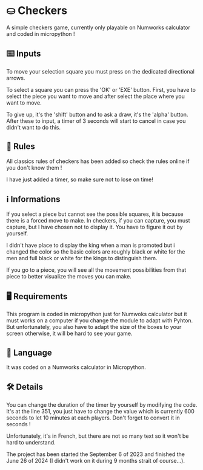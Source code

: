 # ⛀ Checkers
A simple checkers game, currently only playable on Numworks calculator and coded in micropython  !

## ⌨️ Inputs
To move your selection square you must press on the dedicated directional arrows. 

To select a square you can press the 'OK' or 'EXE' button. First, you have to select the piece you want to move and after select the place where you want to move. 

To give up, it's the 'shift' button and to ask a draw, it's the 'alpha' button. After these to input, a timer of 3 seconds will start to cancel in case you didn't want to do this. 

## 📜 Rules
All classics rules of checkers has been added so check the rules online if you don't know them ! 

I have just added a timer, so make sure not to lose on time!

## ℹ️ Informations
If you select a piece but cannot see the possible squares, it is because there is a forced move to make. In checkers, if you can capture, you must capture, but I have chosen not to display it. You have to figure it out by yourself. 

I didn't have place to display the king when a man is promoted but i changed the color so the basic colors are roughly black or white for the men and full black or white for the kings to distinguish them. 

If you go to a piece, you will see all the movement possibilities from that piece to better visualize the moves you can make.

## 🖥️ Requirements
This program is coded in micropython just for Numwoks calculator but it must works on a computer if you change the module to adapt with Pyhton. But unfortunately, you also have to adapt the size of the boxes to your screen otherwise, it will be hard to see your game.

## 💬 Language
It was coded on a Numworks calculator in Micropython.

## 🛠️ Details
You can change the duration of the timer by yourself by modifying the code. It's at the line 351, you just have to change the value which is currently 600 seconds to let 10 minutes at each players. Don't forget to convert it in seconds !

Unfortunately, it's in French, but there are not so many text so it won't be hard to understand.

The project has been started the September 6 of 2023 and finished the June 26 of 2024 (I didn't work on it during 9 months strait of course...).
